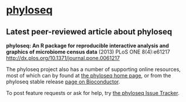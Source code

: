 <link href="http://kevinburke.bitbucket.org/markdowncss/markdown.css" rel="stylesheet"></link>

# [phyloseq](http://joey711.github.com/phyloseq/)

## Latest peer-reviewed article about phyloseq
**phyloseq: An R package for reproducible interactive analysis and graphics of microbiome census data** (2013) PLoS ONE 8(4):e61217
http://dx.plos.org/10.1371/journal.pone.0061217

The phyloseq project also has a number of supporting online resources, most of which can by found at [the phyloseq home page](http://joey711.github.com/phyloseq/), or from the phyloseq stable release [page on Bioconductor](http://bioconductor.org/packages/release/bioc/html/phyloseq.html).

To post feature requests or ask for help, try [the phyloseq Issue Tracker](https://github.com/joey711/phyloseq/issues).